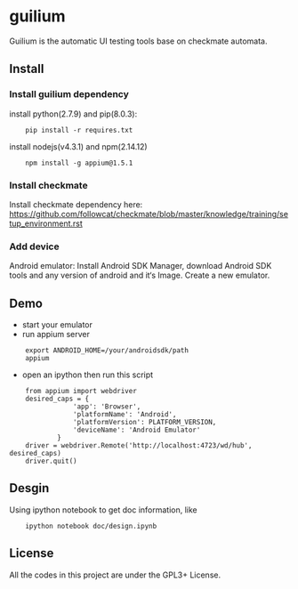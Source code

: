 # guilium
Guilium is the automatic UI testing tools base on checkmate automata.

##  Install

###  Install guilium dependency

install python(2.7.9) and pip(8.0.3):
```
    pip install -r requires.txt
```
install nodejs(v4.3.1) and npm(2.14.12)
```
    npm install -g appium@1.5.1
```
###  Install checkmate
Install checkmate dependency here:
    https://github.com/followcat/checkmate/blob/master/knowledge/training/setup_environment.rst

### Add device
Android emulator:
    Install Android SDK Manager, download Android SDK tools and any version of android and it‘s Image.
    Create a new emulator.

## Demo
- start your emulator
- run appium server
```
    export ANDROID_HOME=/your/androidsdk/path
    appium
```

- open an ipython then run this script
```
    from appium import webdriver
    desired_caps = {
                'app': 'Browser',
                'platformName': 'Android',
                'platformVersion': PLATFORM_VERSION,
                'deviceName': 'Android Emulator'
            }
    driver = webdriver.Remote('http://localhost:4723/wd/hub', desired_caps)
    driver.quit()
```

## Desgin
Using ipython notebook to get doc information, like
```
    ipython notebook doc/design.ipynb
```

## License
All the codes in this project are under the GPL3+ License.
